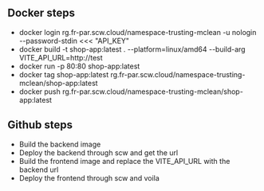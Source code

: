 
## Docker steps

- docker login rg.fr-par.scw.cloud/namespace-trusting-mclean -u nologin --password-stdin <<< "API_KEY"
- docker build -t shop-app:latest . --platform=linux/amd64 --build-arg VITE_API_URL=http://test
- docker run -p 80:80 shop-app:latest
- docker tag shop-app:latest rg.fr-par.scw.cloud/namespace-trusting-mclean/shop-app:latest 
- docker push rg.fr-par.scw.cloud/namespace-trusting-mclean/shop-app:latest

## Github steps
- Build the backend image
- Deploy the backend through scw and get the url
- Build the frontend image and replace the VITE_API_URL with the backend url
- Deploy the frontend through scw and voila
